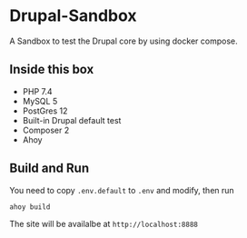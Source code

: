 # Drupal-Sandbox

A Sandbox to test the Drupal core by using docker compose.

## Inside this box

* PHP 7.4
* MySQL 5
* PostGres 12
* Built-in Drupal default test
* Composer 2
* Ahoy

## Build and Run

You need to copy `.env.default` to `.env` and modify, then run

```
ahoy build
```

The site will be availalbe at `http://localhost:8888`